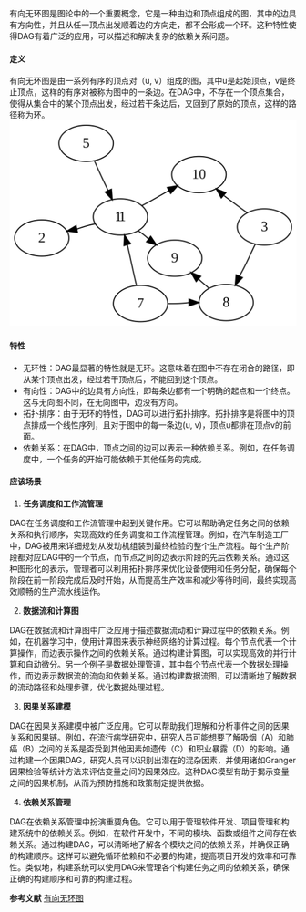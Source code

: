 有向无环图是图论中的一个重要概念，它是一种由边和顶点组成的图，其中的边具有方向性，并且从任一顶点出发顺着边的方向走，都不会形成一个环。这种特性使得DAG有着广泛的应用，可以描述和解决复杂的依赖关系问题。
#### 定义
有向无环图是由一系列有序的顶点对（u, v）组成的图，其中u是起始顶点，v是终止顶点，这样的有序对被称为图中的一条边。在DAG中，不存在一个顶点集合，使得从集合中的某个顶点出发，经过若干条边后，又回到了原始的顶点，这样的路径称为环。
![](../assets/2.1-0.png)


#### 特性

- 无环性：DAG最显著的特性就是无环。这意味着在图中不存在闭合的路径，即从某个顶点出发，经过若干顶点后，不能回到这个顶点。
- 有向性：DAG中的边具有方向性，即每条边都有一个明确的起点和一个终点。这与无向图不同，在无向图中，边没有方向。
- 拓扑排序：由于无环的特性，DAG可以进行拓扑排序。拓扑排序是将图中的顶点排成一个线性序列，且对于图中的每一条边(u, v)，顶点u都排在顶点v的前面。
- 依赖关系：在DAG中，顶点之间的边可以表示一种依赖关系。例如，在任务调度中，一个任务的开始可能依赖于其他任务的完成。

#### 应该场景

1. **任务调度和工作流管理**

DAG在任务调度和工作流管理中起到关键作用。它可以帮助确定任务之间的依赖关系和执行顺序，实现高效的任务调度和工作流程管理。例如，在汽车制造工厂中，DAG被用来详细规划从发动机组装到最终检验的整个生产流程。每个生产阶段都对应DAG中的一个节点，而节点之间的边表示阶段的先后依赖关系。通过这种图形化的表示，管理者可以利用拓扑排序来优化设备使用和任务分配，确保每个阶段在前一阶段完成后及时开始，从而提高生产效率和减少等待时间，最终实现高效顺畅的生产流水线运作。

2. **数据流和计算图**

DAG在数据流和计算图中广泛应用于描述数据流动和计算过程中的依赖关系。例如，在机器学习中，使用计算图来表示神经网络的计算过程。每个节点代表一个计算操作，而边表示操作之间的依赖关系。通过构建计算图，可以实现高效的并行计算和自动微分。另一个例子是数据处理管道，其中每个节点代表一个数据处理操作，而边表示数据流的流向和依赖关系。通过构建数据流图，可以清晰地了解数据的流动路径和处理步骤，优化数据处理过程。

3. **因果关系建模**

DAG在因果关系建模中被广泛应用。它可以帮助我们理解和分析事件之间的因果关系和因果链。例如，在流行病学研究中，研究人员可能想要了解吸烟（A）和肺癌（B）之间的关系是否受到其他因素如遗传（C）和职业暴露（D）的影响。通过构建一个因果DAG，研究人员可以识别出潜在的混杂因素，并使用诸如Granger因果检验等统计方法来评估变量之间的因果效应。这种DAG模型有助于揭示变量之间的因果机制，从而为预防措施和政策制定提供依据。

4. **依赖关系管理**

DAG在依赖关系管理中扮演重要角色。它可以用于管理软件开发、项目管理和构建系统中的依赖关系。例如，在软件开发中，不同的模块、函数或组件之间存在依赖关系。通过构建DAG，可以清晰地了解各个模块之间的依赖关系，并确保正确的构建顺序。这样可以避免循环依赖和不必要的构建，提高项目开发的效率和可靠性。类似地，构建系统可以使用DAG来管理各个构建任务之间的依赖关系，确保正确的构建顺序和可靠的构建过程。

**参考文献**
[有向无环图](https://zh.wikipedia.org/zh-cn/%E6%9C%89%E5%90%91%E6%97%A0%E7%8E%AF%E5%9B%BE)
